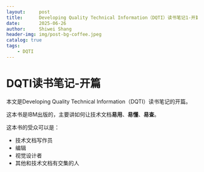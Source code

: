 ```yaml
---
layout:     post
title:      Developing Quality Technical Information（DQTI）读书笔记1-开篇
date:       2025-06-26
author:     Shiwei Shang
header-img: img/post-bg-coffee.jpeg
catalog: true
tags:
    - DQTI
---
```

# DQTI读书笔记-开篇
本文是Developing Quality Technical Information（DQTI）读书笔记的开篇。
 
这本书是IBM出版的，主要讲如何让技术文档**易用**、**易懂**、**易查**。
 
这本书的受众可以是：
- 技术文档写作员
- 编辑
- 视觉设计者
- 其他和技术文档有交集的人
